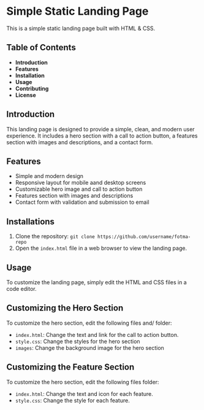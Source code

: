 # Simple Static Landing Page

This is a simple static landing page built with HTML & CSS.

## Table of Contents

- **Introduction**
- **Features**
- **Installation**
- **Usage**
- **Contributing**
- **License**

## Introduction

This landing page is designed to provide a simple, clean, and modern user experience. It includes a hero section with a call to action button, a features section with images and descriptions, and a contact form.

## Features

- Simple and modern design
- Responsive layout for mobile aand desktop screens
- Customizable hero image and call to action button
- Features section with images and descriptions
- Contact form with validation and submission to email

## Installations

1. Clone the repository: `git clone https://github.com/username/fotma-repo`
2. Open the `index.html` file in a web browser to view the landing page.

## Usage

To customize the landing page, simply edit the HTML and CSS files in a code editor.

## Customizing the Hero Section

To customize the hero section, edit the following files and/ folder:
- `index.html`: Change the text and link for the call to action button.
- `style.css`: Change the styles for the hero section
- `images`: Change the background image for the hero section

## Customizing the Feature Section

To customize the hero section, edit the following files folder:
- `index.html`: Change the text and icon for each feature.
- `style.css`: Change the style for each feature.
